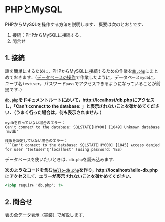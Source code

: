 # PHPとMySQL

PHPからMySQLを操作する方法を説明します．
概要は次のとおりです．

1. 接続：PHPからMySQLに接続する．
1. 問合せ

## 1. 接続

話を簡単にするために，PHPからMySQLに接続するための作業を[`db.php`](db.php)にまとめておきます．（[データベースの操作](sql.md)で作業したように，データベース`mydb`に，ユーザ名`testuser`，パスワード`pass`でアクセスできるようになっていることが前提です．）

**[`db.php`](db.php)をドキュメントルートにおいて，http://localhost/db.php にアクセスし，「Can't connect to the database: 」と表示されないことを確かめてください．（うまく行った場合は，何も表示されません．）**

```
mydbを作っていない場合のエラー：
Can't connect to the database: SQLSTATE[HY000] [1049] Unknown database 'mydb'

権限を設定していない場合のエラー：
```Can't connect to the database: SQLSTATE[HY000] [1045] Access denied for user 'testuser'@'localhost' (using password: YES)
```

データベースを使いたいときは，`db.php`を読み込みます．

**次のようなコードを含む[`hello-db.php`](hello-db.php)を作り，http://localhost/hello-db.php にアクセスして，エラーが表示されないことを確かめてください．**

```html
<?php require 'db.php'; ?>
```

## 2. 問合せ

[表の全データ表示（実装）](pattern-table.md)で解説します．